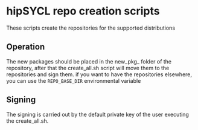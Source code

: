 # hipSYCL repo creation scripts

These scripts create the repositories for the supported distributions

## Operation

The new packages should be placed in the new_pkg_<distribution> folder of the repository, after that the create_all.sh script will move them to the repositories and sign them. if you want to have the repositories elsewhere, you can use the `REPO_BASE_DIR` environmental variable

## Signing

The signing is carried out by the default private key of the user executing the create_all.sh. 
 
